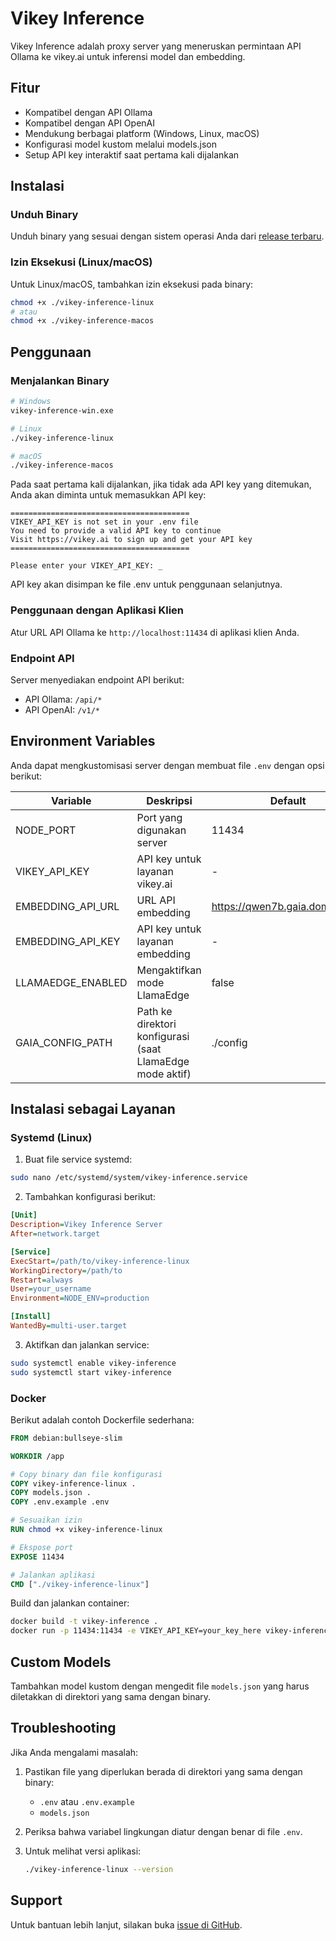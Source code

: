 # Vikey Inference

Vikey Inference adalah proxy server yang meneruskan permintaan API Ollama ke vikey.ai untuk inferensi model dan embedding.

## Fitur

- Kompatibel dengan API Ollama
- Kompatibel dengan API OpenAI
- Mendukung berbagai platform (Windows, Linux, macOS)
- Konfigurasi model kustom melalui models.json
- Setup API key interaktif saat pertama kali dijalankan

## Instalasi

### Unduh Binary

Unduh binary yang sesuai dengan sistem operasi Anda dari [release terbaru](https://github.com/direkturcrypto/vikey-inference/releases/latest).

### Izin Eksekusi (Linux/macOS)

Untuk Linux/macOS, tambahkan izin eksekusi pada binary:

```bash
chmod +x ./vikey-inference-linux
# atau
chmod +x ./vikey-inference-macos
```

## Penggunaan

### Menjalankan Binary

```bash
# Windows
vikey-inference-win.exe

# Linux
./vikey-inference-linux

# macOS
./vikey-inference-macos
```

Pada saat pertama kali dijalankan, jika tidak ada API key yang ditemukan, Anda akan diminta untuk memasukkan API key:

```
========================================
VIKEY_API_KEY is not set in your .env file
You need to provide a valid API key to continue
Visit https://vikey.ai to sign up and get your API key
========================================

Please enter your VIKEY_API_KEY: _
```

API key akan disimpan ke file .env untuk penggunaan selanjutnya.

### Penggunaan dengan Aplikasi Klien

Atur URL API Ollama ke `http://localhost:11434` di aplikasi klien Anda.

### Endpoint API

Server menyediakan endpoint API berikut:

- API Ollama: `/api/*`
- API OpenAI: `/v1/*`

## Environment Variables

Anda dapat mengkustomisasi server dengan membuat file `.env` dengan opsi berikut:

| Variable | Deskripsi | Default |
|----------|-----------|---------|
| NODE_PORT | Port yang digunakan server | 11434 |
| VIKEY_API_KEY | API key untuk layanan vikey.ai | - |
| EMBEDDING_API_URL | URL API embedding | https://qwen7b.gaia.domains/v1 |
| EMBEDDING_API_KEY | API key untuk layanan embedding | - |
| LLAMAEDGE_ENABLED | Mengaktifkan mode LlamaEdge | false |
| GAIA_CONFIG_PATH | Path ke direktori konfigurasi (saat LlamaEdge mode aktif) | ./config |

## Instalasi sebagai Layanan

### Systemd (Linux)

1. Buat file service systemd:

```bash
sudo nano /etc/systemd/system/vikey-inference.service
```

2. Tambahkan konfigurasi berikut:

```ini
[Unit]
Description=Vikey Inference Server
After=network.target

[Service]
ExecStart=/path/to/vikey-inference-linux
WorkingDirectory=/path/to
Restart=always
User=your_username
Environment=NODE_ENV=production

[Install]
WantedBy=multi-user.target
```

3. Aktifkan dan jalankan service:

```bash
sudo systemctl enable vikey-inference
sudo systemctl start vikey-inference
```

### Docker

Berikut adalah contoh Dockerfile sederhana:

```dockerfile
FROM debian:bullseye-slim

WORKDIR /app

# Copy binary dan file konfigurasi
COPY vikey-inference-linux .
COPY models.json .
COPY .env.example .env

# Sesuaikan izin
RUN chmod +x vikey-inference-linux

# Ekspose port
EXPOSE 11434

# Jalankan aplikasi
CMD ["./vikey-inference-linux"]
```

Build dan jalankan container:

```bash
docker build -t vikey-inference .
docker run -p 11434:11434 -e VIKEY_API_KEY=your_key_here vikey-inference
```

## Custom Models

Tambahkan model kustom dengan mengedit file `models.json` yang harus diletakkan di direktori yang sama dengan binary.

## Troubleshooting

Jika Anda mengalami masalah:

1. Pastikan file yang diperlukan berada di direktori yang sama dengan binary:
   - `.env` atau `.env.example`
   - `models.json`

2. Periksa bahwa variabel lingkungan diatur dengan benar di file `.env`.

3. Untuk melihat versi aplikasi:
   ```bash
   ./vikey-inference-linux --version
   ```

## Support

Untuk bantuan lebih lanjut, silakan buka [issue di GitHub](https://github.com/direkturcrypto/vikey-inference/issues). 